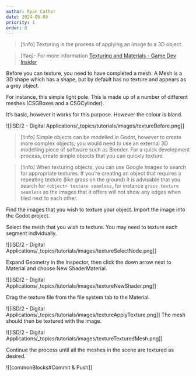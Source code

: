 ```yaml
---
author: Ryan Cather
date: 2024-06-09
priority: 1
order: 8
---
```



> [!info] Texturing is the process of applying an image to a 3D object.

> [!faq]- For more information
> [Texturing and Materials - Game Dev Insider](https://gamedevinsider.com/making-games/game-artist/texturing-and-materials/)

Before you can texture, you need to have completed a mesh. A Mesh is a 3D shape which has a shape, but by default has no texture and appears as a grey object.

For instance, this simple light pole. This is made up of a number of different meshes (CSGBoxes and a CSGCylinder).

It’s basic, however it works for this purpose. However the colour is bland.

![[ISD/2 - Digital Applications/_topics/tutorials/images/textureBefore.png]]

> [!info] Simple objects can be modelled in Godot, however to create more complex objects, you would need to use an external 3D modelling piece of software such as Blender. For a quick development process, create simple objects that you can quickly texture.


> [!info] When texturing objects, you can use Google Images to search for appropriate textures. If you’re creating an object that requires a repeating texture (like grass on the ground) it is advisable that you search for `<object> texture seamless`, for instance `grass texture seamless` as the images that it offers will not show any edges when tiled next to each other.

Find the images that you wish to texture your object. Import the image into the Godot project.

Select the mesh that you wish to texture. You may need to texture each segment individually.

![[ISD/2 - Digital Applications/_topics/tutorials/images/textureSelectNode.png]]

Expand Geometry in the Inspector, then click the down arrow next to Material and choose New ShaderMaterial.

![[ISD/2 - Digital Applications/_topics/tutorials/images/textureNewShader.png]]

Drag the texture file from the file system tab to the Material. 

![[ISD/2 - Digital Applications/_topics/tutorials/images/textureApplyTexture.png]]
The mesh should then be textured with the image.

![[ISD/2 - Digital Applications/_topics/tutorials/images/textureTexturedMesh.png]]

Continue the process until all the meshes in the scene are textured as desired.

![[commonBlocks#Commit & Push]]